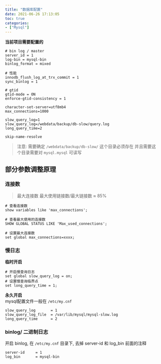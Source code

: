 ```yaml
---
title: "数据库配置"
date: 2021-06-26 17:13:05
toc: true
categories:
- ["Mysql"]
---
```


**当前项目需要配置的**


```
# bin log / master
server_id = 1
log-bin = mysql-bin
binlog_format = mixed

# 性能
innodb_flush_log_at_trx_commit = 1
sync_binlog = 1

# gtid
gtid-mode = ON
enforce-gtid-consistency = 1

character-set-server=utf8mb4
max_connections=1000

slow_query_log=1
slow_query_log=/webdata/backup/db-slow/query.log
long_query_time=2

skip-name-resolve
```

> 注意:
> 需要确定 `/webdata/backup/db-slow/` 这个目录必须存在
> 并且需要这个目录需要对 `mysql.mysql` 可读写



## 部分参数调整原理


### 连接数

> 最大连接数
> 最大使用链接数/最大链接数 ≈ 85%


```
# 查看连接数
show variables like 'max_connections';

# 查看最大使用的连接数
SHOW GLOBAL STATUS LIKE 'Max_used_connections';

# 设置最大连接数
set global max_connections=xxxx;
```


### 慢日志

**临时开启**

```
# 开启慢查询日志
set global slow_query_log = on;
# 设置慢查询临界点
set long_query_time = 1;
```

**永久开启**<br />mysql配置文件一般在 `/etc/my.cnf`

```
slow_query_log       = 1
slow_query_log_file  = /var/lib/mysql/mysql-slow.log
long_query_time      = 2
```


### binlog/ 二进制日志

开启 binlog, 在 `/etc/my.cnf` 目录下, 去掉 server-id 和 log_bin 前面的注释

```
server-id     = 1
log_bin       = mysql-bin
```


